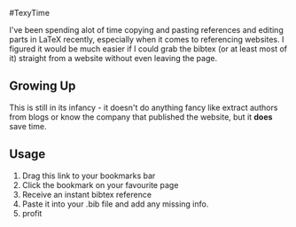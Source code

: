#TexyTime

I've been spending alot of time copying and pasting references and editing parts in LaTeX recently, especially when it comes to referencing websites. I figured it would be much easier if I could grab the bibtex (or at least most of it) straight from a website without even leaving the page.

## Growing Up

This is still in its infancy - it doesn't do anything fancy like extract authors from blogs or know the company that published the website, but it __does__ save time.

## Usage

1. Drag this link to your bookmarks bar
2. Click the bookmark on your favourite page
3. Receive an instant bibtex reference
4. Paste it into your .bib file and add any missing info.
5. profit 